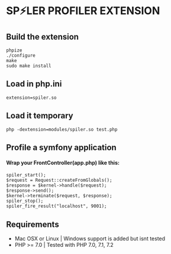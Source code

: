 # SP⚡LER PROFILER EXTENSION

## Build the extension
    phpize
    ./configure
    make
    sudo make install

## Load in php.ini
    extension=spiler.so

## Load it temporary
    php -dextension=modules/spiler.so test.php

## Profile a symfony application
#### Wrap your FrontController(app.php) like this:
    spiler_start();
    $request = Request::createFromGlobals();
    $response = $kernel->handle($request);
    $response->send();
    $kernel->terminate($request, $response);
    spiler_stop();
    spiler_fire_result("localhost", 9001);

## Requirements
- Mac OSX or Linux | Windows support is added but isnt tested
- PHP >= 7.0 | Tested with PHP 7.0, 7.1, 7.2
